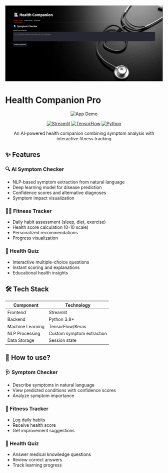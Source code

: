 ![Health Companion Banner](assets/banner.png)

# Health Companion Pro

<div align="center">
  <img src="assets/app-demo.gif" alt="App Demo" width="600">
  
  [![Streamlit](https://img.shields.io/badge/Streamlit-FF4B4B?style=for-the-badge&logo=Streamlit&logoColor=white)](https://streamlit.io/)
  [![TensorFlow](https://img.shields.io/badge/TensorFlow-FF6F00?style=for-the-badge&logo=TensorFlow&logoColor=white)](https://www.tensorflow.org/)
  [![Python](https://img.shields.io/badge/Python-3776AB?style=for-the-badge&logo=python&logoColor=white)](https://www.python.org/)
  
  An AI-powered health companion combining symptom analysis with interactive fitness tracking
</div>

## ✨ Features

### 🔍 AI Symptom Checker
- NLP-based symptom extraction from natural language
- Deep learning model for disease prediction
- Confidence scores and alternative diagnoses
- Symptom impact visualization

### 🏋️‍♂️ Fitness Tracker
- Daily habit assessment (sleep, diet, exercise)
- Health score calculation (0-10 scale)
- Personalized recommendations
- Progress visualization

### 🧠 Health Quiz
- Interactive multiple-choice questions
- Instant scoring and explanations
- Educational health insights

## 🛠️ Tech Stack

| Component       | Technology |
|----------------|------------|
| Frontend       | Streamlit  |
| Backend        | Python 3.8+|
| Machine Learning | TensorFlow/Keras |
| NLP Processing | Custom symptom extraction |
| Data Storage   | Session state |

## 🚀 How to use?

### 🩺 Symptom Checker
- Describe symptoms in natural language
- View predicted conditions with confidence scores
- Analyze symptom importance

### 🏃 Fitness Tracker
- Log daily habits
- Receive health score
- Get improvement suggestions

### 🧠 Health Quiz
- Answer medical knowledge questions
- Review correct answers
- Track learning progress
